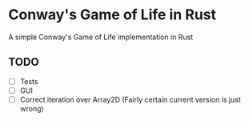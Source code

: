 # Conway's Game of Life in Rust

A simple Conway's Game of Life implementation in Rust

## TODO
- [ ] Tests
- [ ] GUI
- [ ] Correct iteration over Array2D (Fairly certain current version is just wrong)
